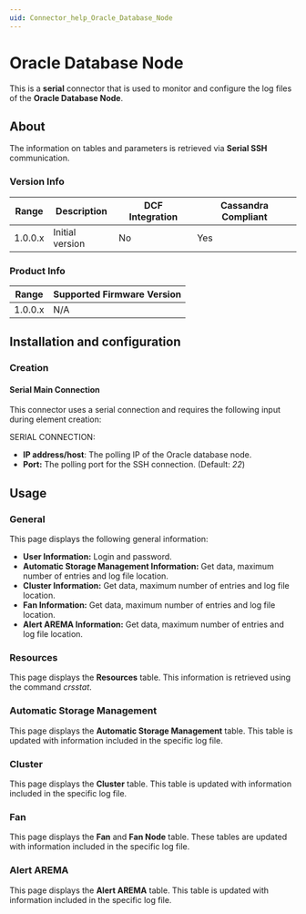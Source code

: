 ```yaml
---
uid: Connector_help_Oracle_Database_Node
---
```


# Oracle Database Node

This is a **serial** connector that is used to monitor and configure the log files of the **Oracle Database Node**.

## About

The information on tables and parameters is retrieved via **Serial SSH** communication.

### Version Info

| **Range** | **Description** | **DCF Integration** | **Cassandra Compliant** |
|------------------|-----------------|---------------------|-------------------------|
| 1.0.0.x          | Initial version | No                  | Yes                     |

### Product Info

| Range | Supported Firmware Version |
|------------------|-----------------------------|
| 1.0.0.x          | N/A                         |

## Installation and configuration

### Creation

#### Serial Main Connection

This connector uses a serial connection and requires the following input during element creation:

SERIAL CONNECTION:

- **IP address/host**: The polling IP of the Oracle database node.
- **Port:** The polling port for the SSH connection. (Default: *22*)

## Usage

### General

This page displays the following general information:

- **User Information:** Login and password.
- **Automatic Storage Management Information:** Get data, maximum number of entries and log file location.
- **Cluster Information:** Get data, maximum number of entries and log file location.
- **Fan Information:** Get data, maximum number of entries and log file location.
- **Alert AREMA Information:** Get data, maximum number of entries and log file location.

### Resources

This page displays the **Resources** table. This information is retrieved using the command *crsstat*.

### Automatic Storage Management

This page displays the **Automatic Storage Management** table. This table is updated with information included in the specific log file.

### Cluster

This page displays the **Cluster** table. This table is updated with information included in the specific log file.

### Fan

This page displays the **Fan** and **Fan Node** table. These tables are updated with information included in the specific log file.

### Alert AREMA

This page displays the **Alert AREMA** table. This table is updated with information included in the specific log file.
